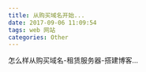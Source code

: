 ```yaml
---
title: 从购买域名开始...
date: 2017-09-06 11:09:54
tags: web 网站
categories: Other
---
```

怎么样从购买域名-租赁服务器-搭建博客...
